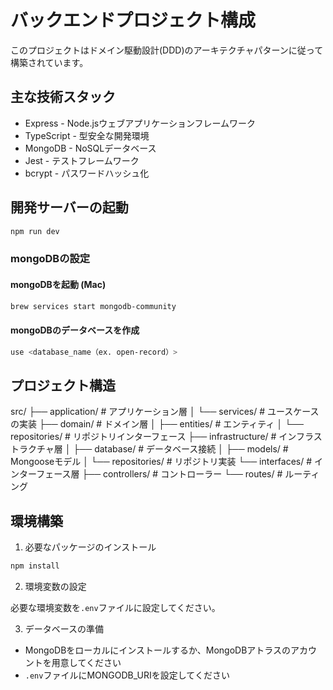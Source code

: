 # バックエンドプロジェクト構成

このプロジェクトはドメイン駆動設計(DDD)のアーキテクチャパターンに従って構築されています。

## 主な技術スタック

- Express - Node.jsウェブアプリケーションフレームワーク
- TypeScript - 型安全な開発環境
- MongoDB - NoSQLデータベース
- Jest - テストフレームワーク
- bcrypt - パスワードハッシュ化

## 開発サーバーの起動

```bash
npm run dev
```

### mongoDBの設定

#### mongoDBを起動 (Mac)

```bash
brew services start mongodb-community
```

#### mongoDBのデータベースを作成

```bash
use <database_name（ex. open-record）>
```

## プロジェクト構造
src/
├── application/ # アプリケーション層
│ └── services/ # ユースケースの実装
├── domain/ # ドメイン層
│ ├── entities/ # エンティティ
│ └── repositories/ # リポジトリインターフェース
├── infrastructure/ # インフラストラクチャ層
│ ├── database/ # データベース接続
│ ├── models/ # Mongooseモデル
│ └── repositories/ # リポジトリ実装
└── interfaces/ # インターフェース層
├── controllers/ # コントローラー
└── routes/ # ルーティング

## 環境構築
1. 必要なパッケージのインストール

```bash
npm install
```

2. 環境変数の設定

必要な環境変数を`.env`ファイルに設定してください。

3. データベースの準備
- MongoDBをローカルにインストールするか、MongoDBアトラスのアカウントを用意してください
- `.env`ファイルにMONGODB_URIを設定してください
